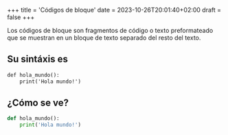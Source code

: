 +++
title = 'Códigos de bloque'
date = 2023-10-26T20:01:40+02:00
draft = false
+++

Los códigos de bloque son fragmentos de código o texto preformateado que se muestran en un bloque de texto separado del resto del texto.

## Su sintáxis es

```markdown
def hola_mundo():
    print('Hola mundo!')
```

## ¿Cómo se ve?

```python
def hola_mundo():
    print('Hola mundo!')
```
